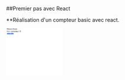 ##Premier pas avec React

**Réalisation d'un compteur basic avec react.

<img src="./compteur.png" style="width:30%;">
